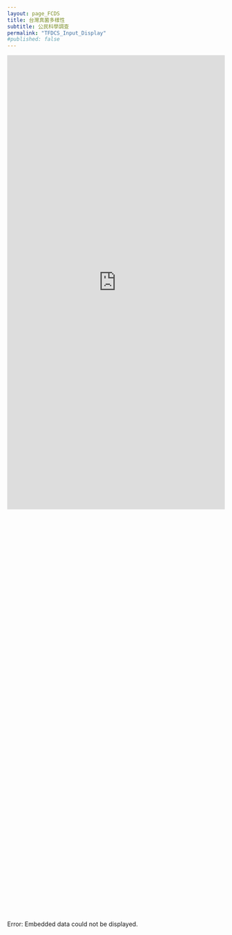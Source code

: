 ```yaml
---
layout: page_FCDS
title: 台灣真菌多樣性
subtitle: 公民科學調查
permalink: "TFDCS_Input_Display"
#published: false
---
```

<iframe referrerpolicy="no-referrer-when-downgrade" height="1050" width="100%" style="border:none;" src="https://view-awesome-table.com/-MdWhajOYO_CZJt9pSTZ/view"></iframe>
<object data="https://script.google.com/macros/s/AKfycbwCPIJDT237qk0vimjSMSppvvEuKKBQJHquQ_3gp7UiQlH5KgxRodqTdeJuu7EodatPGA/exec" width="100%" height="950">
    <embed src="https://script.google.com/macros/s/AKfycbwCPIJDT237qk0vimjSMSppvvEuKKBQJHquQ_3gp7UiQlH5KgxRodqTdeJuu7EodatPGA/exec" width="100%" height="950"></embed>
    Error: Embedded data could not be displayed.
</object>


